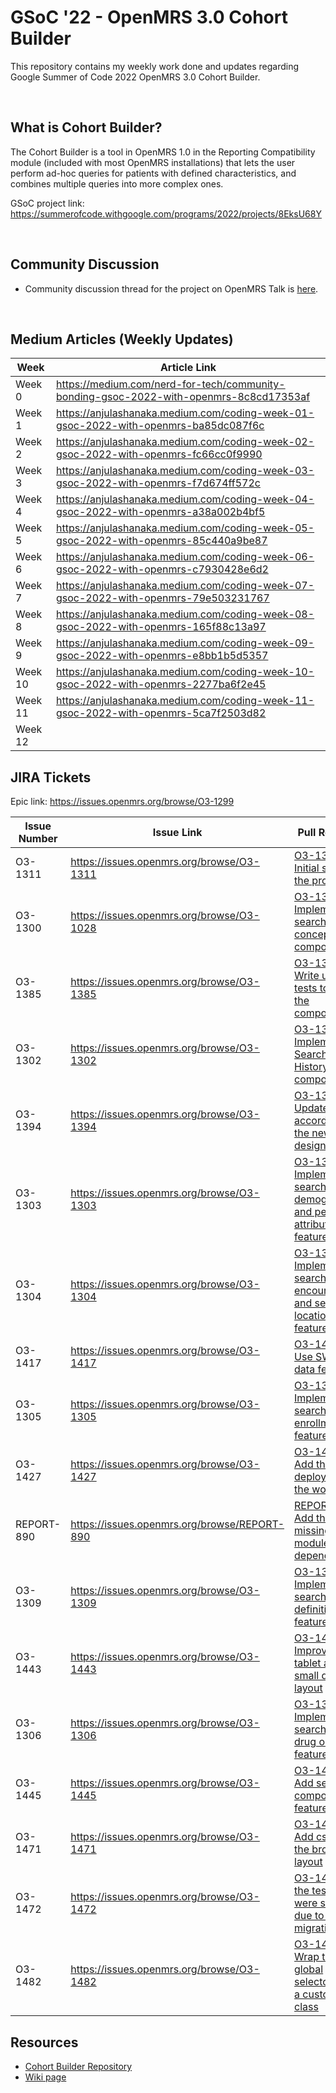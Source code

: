 # GSoC '22 - OpenMRS 3.0 Cohort Builder

This repository contains my weekly work done and updates regarding Google Summer of Code 2022 OpenMRS 3.0 Cohort Builder.

<br>

## What is Cohort Builder?

The Cohort Builder is a tool in OpenMRS 1.0 in the Reporting Compatibility module (included with most OpenMRS installations) that lets the user perform ad-hoc queries for patients with defined characteristics, and combines multiple queries into more complex ones.

GSoC project link: https://summerofcode.withgoogle.com/programs/2022/projects/8EksU68Y

<br>

## Community Discussion

- Community discussion thread for the project on OpenMRS Talk is [here](https://talk.openmrs.org/t/gsoc-2022-redo-legacy-ui-cohort-builder-project-updates/36847).

<br>

## Medium Articles (Weekly Updates)

| Week    | Article Link                                                                           |
| ------- | -------------------------------------------------------------------------------------- |
| Week 0  | https://medium.com/nerd-for-tech/community-bonding-gsoc-2022-with-openmrs-8c8cd17353af |
| Week 1  | https://anjulashanaka.medium.com/coding-week-01-gsoc-2022-with-openmrs-ba85dc087f6c    |
| Week 2  | https://anjulashanaka.medium.com/coding-week-02-gsoc-2022-with-openmrs-fc66cc0f9990    |
| Week 3  | https://anjulashanaka.medium.com/coding-week-03-gsoc-2022-with-openmrs-f7d674ff572c    |
| Week 4  | https://anjulashanaka.medium.com/coding-week-04-gsoc-2022-with-openmrs-a38a002b4bf5    |
| Week 5  | https://anjulashanaka.medium.com/coding-week-05-gsoc-2022-with-openmrs-85c440a9be87    |
| Week 6  | https://anjulashanaka.medium.com/coding-week-06-gsoc-2022-with-openmrs-c7930428e6d2    |
| Week 7  | https://anjulashanaka.medium.com/coding-week-07-gsoc-2022-with-openmrs-79e503231767    |
| Week 8  | https://anjulashanaka.medium.com/coding-week-08-gsoc-2022-with-openmrs-165f88c13a97    |
| Week 9  | https://anjulashanaka.medium.com/coding-week-09-gsoc-2022-with-openmrs-e8bb1b5d5357    |
| Week 10 | https://anjulashanaka.medium.com/coding-week-10-gsoc-2022-with-openmrs-2277ba6f2e45    |
| Week 11 | https://anjulashanaka.medium.com/coding-week-11-gsoc-2022-with-openmrs-5ca7f2503d82    |
| Week 12 |                                                                                        |

## JIRA Tickets

Epic link: https://issues.openmrs.org/browse/O3-1299

| Issue Number | Issue Link                                   | Pull Request                                                                                                                                | Status           |
| ------------ | -------------------------------------------- | ------------------------------------------------------------------------------------------------------------------------------------------- | ---------------- |
| O3-1311      | https://issues.openmrs.org/browse/O3-1311    | [O3-1311: Initial setup of the project](https://github.com/openmrs/openmrs-esm-cohortbuilder/pull/1)                                        | Merged           |
| O3-1300      | https://issues.openmrs.org/browse/O3-1028    | [O3-1300: Implement search by concept component](https://github.com/openmrs/openmrs-esm-cohortbuilder/pull/2)                               | Merged           |
| O3-1385      | https://issues.openmrs.org/browse/O3-1385    | [O3-1385: Write unit tests to test the components](https://github.com/openmrs/openmrs-esm-cohortbuilder/pull/7)                             | Merged           |
| O3-1302      | https://issues.openmrs.org/browse/O3-1302    | [O3-1302: Implement the Search History component](https://github.com/openmrs/openmrs-esm-cohortbuilder/pull/8)                              | Merged           |
| O3-1394      | https://issues.openmrs.org/browse/O3-1394    | [O3-1394: Update the UI according to the new design](https://github.com/openmrs/openmrs-esm-cohortbuilder/pull/9)                           | Merged           |
| O3-1303      | https://issues.openmrs.org/browse/O3-1303    | [O3-1303: Implement the search by demographics and person attributes feature](https://github.com/openmrs/openmrs-esm-cohortbuilder/pull/10) | Merged           |
| O3-1304      | https://issues.openmrs.org/browse/O3-1304    | [O3-1304: Implement the search by encounters and search by location feature](https://github.com/openmrs/openmrs-esm-cohortbuilder/pull/11)  | Merged           |
| O3-1417      | https://issues.openmrs.org/browse/O3-1417    | [O3-1417: Use SWR for data fetching](https://github.com/openmrs/openmrs-esm-cohortbuilder/pull/12)                                          | Merged           |
| O3-1305      | https://issues.openmrs.org/browse/O3-1305    | [O3-1305: Implement the search by enrollments feature](https://github.com/openmrs/openmrs-esm-cohortbuilder/pull/14)                        | Merged           |
| O3-1427      | https://issues.openmrs.org/browse/O3-1427    | [O3-1427: Add the deploy job to the workflow](https://github.com/openmrs/openmrs-esm-cohortbuilder/pull/15)                                 | Merged           |
| REPORT-890   | https://issues.openmrs.org/browse/REPORT-890 | [REPORT-890: Add the missing api module dependency](https://github.com/openmrs/openmrs-module-reporting/pull/236)                           | Merged           |
| O3-1309      | https://issues.openmrs.org/browse/O3-1309    | [O3-1309: Implement the search definitions feature](https://github.com/openmrs/openmrs-esm-cohortbuilder/pull/16)                           | Merged           |
| O3-1443      | https://issues.openmrs.org/browse/O3-1443    | [O3-1443: Improve the tablet and small desktop layout](https://github.com/openmrs/openmrs-esm-cohortbuilder/pull/17)                        | Merged           |
| O3-1306      | https://issues.openmrs.org/browse/O3-1306    | [O3-1306: Implement the search by drug order feature](https://github.com/openmrs/openmrs-esm-cohortbuilder/pull/19)                         | Merged           |
| O3-1445      | https://issues.openmrs.org/browse/O3-1445    | [O3-1445: Add search composition feature](https://github.com/openmrs/openmrs-esm-cohortbuilder/pull/20)                                     | Merged           |
| O3-1471      | https://issues.openmrs.org/browse/O3-1471    | [O3-1471: Add css to fix the broken UI layout](https://github.com/openmrs/openmrs-esm-cohortbuilder/pull/22)                                | Merged           |
| O3-1472      | https://issues.openmrs.org/browse/O3-1472    | [O3-1472: Fix the tests that were skipped due to the migration](https://github.com/openmrs/openmrs-esm-cohortbuilder/pull/22)               | Merged |
| O3-1482 | https://issues.openmrs.org/browse/O3-1482 | [O3-1482: Wrap the global selectors with a custom class](https://github.com/openmrs/openmrs-esm-cohortbuilder/pull/24) | Merged |

## Resources

- [Cohort Builder Repository](https://github.com/openmrs/openmrs-esm-cohortbuilder)
- [Wiki page](https://wiki.openmrs.org/display/projects/GSoC+2022%3A+Redo+Legacy+UI+Cohort+Builder)
